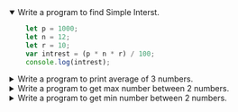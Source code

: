 <details open>
<summary>Write a program to find Simple Interst.</summary>
<p>

```javascript
    let p = 1000;
    let n = 12;
    let r = 10;
    var intrest = (p * n * r) / 100;
    console.log(intrest);
```

</p>
</details>

<details>
<summary>Write a program to print average of 3 numbers.</summary>
<p>

```javascript
    let num1 = 9;
    let num2 = 10;
    let num3 = 8;
    let average = ( num1 + num2 + num3 ) / 3;
    console.log(average)
```

</p>
</details>

<details>
<summary>Write a program to get max number between 2 numbers.</summary>
<p>

```javascript
    let num1 = 20;
    let num2 = 5;
    var maxNum = 0;
    if (num1 < num2) {
        maxNum = num2;
    } else {
        maxNum = num1;
    }
    console.log(maxNum);
```

</p>
</details>
<details>
<summary>Write a program to get min number between 2 numbers.</summary>
<p>

```javascript
    let num1 = 20;
    let num2 = 5;
    var minNum = 0;
    if (num1 > num2) {
        minNum = num2;
    } else {
        minNum = num1;
    }
    console.log(minNum);
```

</p>
</details>
